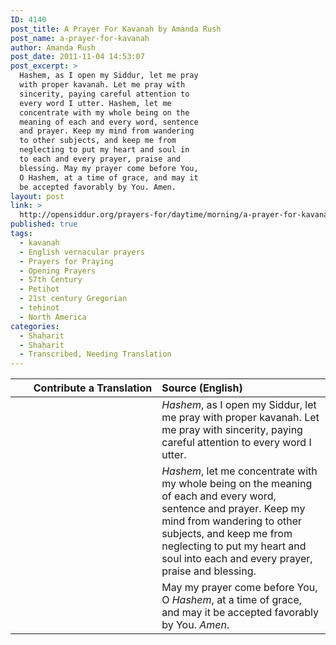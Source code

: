 ```yaml
---
ID: 4140
post_title: A Prayer For Kavanah by Amanda Rush
post_name: a-prayer-for-kavanah
author: Amanda Rush
post_date: 2011-11-04 14:53:07
post_excerpt: >
  Hashem, as I open my Siddur, let me pray
  with proper kavanah. Let me pray with
  sincerity, paying careful attention to
  every word I utter. Hashem, let me
  concentrate with my whole being on the
  meaning of each and every word, sentence
  and prayer. Keep my mind from wandering
  to other subjects, and keep me from
  neglecting to put my heart and soul in
  to each and every prayer, praise and
  blessing. May my prayer come before You,
  O Hashem, at a time of grace, and may it
  be accepted favorably by You. Amen.
layout: post
link: >
  http://opensiddur.org/prayers-for/daytime/morning/a-prayer-for-kavanah/
published: true
tags:
  - kavanah
  - English vernacular prayers
  - Prayers for Praying
  - Opening Prayers
  - 57th Century
  - Petiḥot
  - 21st century Gregorian
  - teḥinot
  - North America
categories:
  - Shaḥarit
  - Shaḥarit
  - Transcribed, Needing Translation
---
```

<table style="margin-left: auto;margin-right: auto;" class="draggable">
<thead><tr><th id="x" style="text-align: right;">Contribute a Translation</th><th style="text-align: left;">Source (English)</th></tr></thead>
<tbody>
<tr><td style="vertical-align:top;" width="46%">
<div class="liturgy" style="text-align: right;"><span lang="he">

</span></div></td>
 
<td width="53%"><div class="english">
<em>Hashem</em>, as I open my Siddur, 
let me pray with proper kavanah.  
Let me pray with sincerity, 
paying careful attention to every word I utter. 
</div></td></tr>


<tr><td style="vertical-align:top;" width="46%">
<div class="liturgy"><span lang="he">

</span></div></td>
 
<td width="53%"><div class="english">
<em>Hashem</em>, let me concentrate with my whole being 
on the meaning of each and every word, sentence and prayer. 
Keep my mind from wandering to other subjects, 
and keep me from neglecting to put my heart and soul 
into each and every prayer, praise and blessing.  
</div></td></tr>


<tr><td style="vertical-align:top;" width="46%">
<div class="liturgy"><span lang="he">

</span></div></td>
 
<td width="53%"><div class="english">
May my prayer come before You, O <em>Hashem</em>, 
at a time of grace, 
and may it be accepted favorably by You.  
<em>Amen</em>.
</div></td>
</tr>
</tbody></table>